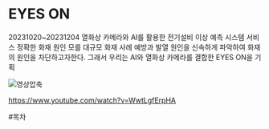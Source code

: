 # EYES ON
20231020~20231204
열화상 카메라와 AI를 활용한 전기설비 이상 예측 시스템 서비스
정확한 화재 원인 모를 대규모 화재 사례 예방과 발열 원인을 신속하게 파악하여 화재의 원인을 차단하고자한다.  그래서 우리는 AI와 열화상 카메라를 결합한 EYES ON을 기획

![영상압축](https://github.com/hanjintaek/eyes-on-project/assets/85220863/adbafd22-90b7-4414-8780-2475103c677c)

https://www.youtube.com/watch?v=WwtLgfErpHA

#목차

